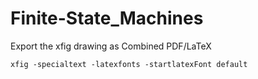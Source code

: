 # Finite-State_Machines

Export the xfig drawing as Combined PDF/LaTeX 

```
xfig -specialtext -latexfonts -startlatexFont default
```
